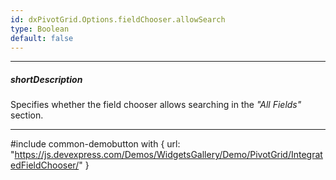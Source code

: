 ```yaml
---
id: dxPivotGrid.Options.fieldChooser.allowSearch
type: Boolean
default: false
---
```

---
##### shortDescription
Specifies whether the field chooser allows searching in the *"All Fields"* section.

---
#include common-demobutton with {
    url: "https://js.devexpress.com/Demos/WidgetsGallery/Demo/PivotGrid/IntegratedFieldChooser/"
}